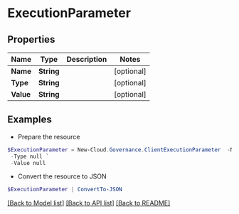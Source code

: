 # ExecutionParameter
## Properties

Name | Type | Description | Notes
------------ | ------------- | ------------- | -------------
**Name** | **String** |  | [optional] 
**Type** | **String** |  | [optional] 
**Value** | **String** |  | [optional] 

## Examples

- Prepare the resource
```powershell
$ExecutionParameter = New-Cloud.Governance.ClientExecutionParameter  -Name null `
 -Type null `
 -Value null
```

- Convert the resource to JSON
```powershell
$ExecutionParameter | ConvertTo-JSON
```

[[Back to Model list]](../README.md#documentation-for-models) [[Back to API list]](../README.md#documentation-for-api-endpoints) [[Back to README]](../README.md)

